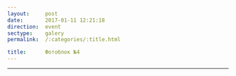 ```yaml
---
layout:     post
date:       2017-01-11 12:21:18
direction:  event
sectype:    galery
permalink:  /:categories/:title.html

title:      Фотоблок №4
---
```


<section class="event_galery">       
    <div id="fotoblock-4" class="owl-carousel owl-theme same_galery">
        <a href="#galery" class="item"><div class="img_inline" style="background-image: url(../images/event/4_1.jpg)"></div></a>
        <a href="#galery" class="item"><div class="img_inline" style="background-image: url(../images/event/4_2.jpg)"></div></a>
        <a href="#galery" class="item"><div class="img_inline" style="background-image: url(../images/event/4_3.jpg)"></div></a>
        <a href="#galery" class="item"><div class="img_inline" style="background-image: url(../images/event/4_4.jpg)"></div></a>
        <a href="#galery" class="item"><div class="img_inline" style="background-image: url(../images/event/4_5.jpg)"></div></a>
        <a href="#galery" class="item"><div class="img_inline" style="background-image: url(../images/event/4_6.jpg)"></div></a>
    </div>
    <div class="container">
        <hr class="style-event">
    </div>
</section>
